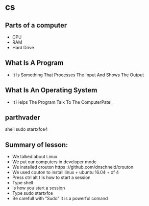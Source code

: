 # cs

## Parts of a computer

+ CPU 
+ RAM
+ Hard Drive

## What Is A Program

+ It Is Something That Processes The Input And Shows The Output

## What Is An Operating System

+ It Helps The Program Talk To The ComputerPatel

##  parthvader

shell 
sudo startxfce4

## Summary of lesson: 

+ We talked about Linux 
+ We put our computers in developer mode  
+ We installed crouton https ://github.com/dnschneid/crouton 
+ We used couton to install linux + ubuntu 16.04 + xf 4
+ Press ctrl alt t Is how to start a session 
+ Type shell 
+ Is how you start a session 
+ Type sudo startxfce
+ Be carefull with "Sudo" it is a powerful comand